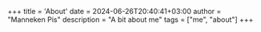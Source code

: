+++
title = 'About'
date = 2024-06-26T20:40:41+03:00
author = "Manneken Pis"
description = "A bit about me"
tags = ["me", "about"]
+++
